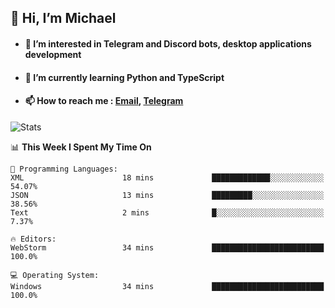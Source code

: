 ## 👋 Hi, I’m Michael
- #### 👀 I’m interested in Telegram and Discord bots, desktop applications development
- #### 🌱 I’m currently learning Python and TypeScript
- #### 📫 How to reach me : [Email](mailto:misha@kurapov.ru), [Telegram](https://t.me/mickr7)

![Stats](https://github-readme-stats.vercel.app/api?username=krpff&show_icons=true&theme=github_dark&hide_border=true&hide=issues&count_private=true&layout=compact)


<!--START_SECTION:waka-->
📊 **This Week I Spent My Time On** 

```text
💬 Programming Languages: 
XML                      18 mins             █████████████░░░░░░░░░░░░   54.07% 
JSON                     13 mins             █████████░░░░░░░░░░░░░░░░   38.56% 
Text                     2 mins              █░░░░░░░░░░░░░░░░░░░░░░░░   7.37%

🔥 Editors: 
WebStorm                 34 mins             █████████████████████████   100.0%

💻 Operating System: 
Windows                  34 mins             █████████████████████████   100.0%

```


<!--END_SECTION:waka-->

